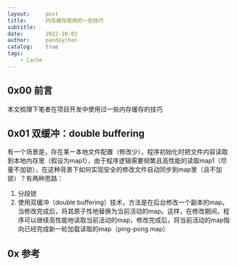 ```yaml
---
layout:     post
title:      内存缓存使用的一些技巧
subtitle:   
date:       2022-10-03
author:     pandaychen
catalog:    true
tags:
    - Cache
---
```



##  0x00    前言
本文梳理下笔者在项目开发中使用过一些内存缓存的技巧

##	0x01	双缓冲：double buffering
有一个场景是，存在某一本地文件配置（修改少），程序初始化时把文件内容读取到本地内存里（假设为map1），由于程序逻辑需要频繁且高性能的读取map1（尽量不加锁），在这种背景下如何实现安全的修改文件自动同步到map里（且不加锁）？有两种思路：

1.	分段锁
2.	使用双缓冲（double buffering）技术，方法是在后台修改一个副本的map，当修改完成后，将其原子性地替换为当前活动的map。这样，在修改期间，程序可以继续高性能地读取当前活动的map，修改完成后，将当前活动的map指向已经完成新一轮加载读取的map（ping-pong map）




##	0x	参考